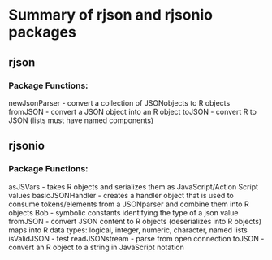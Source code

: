 # Summary of rjson and rjsonio packages

## rjson

### Package Functions:
newJsonParser - convert a collection of JSONobjects to R objects
fromJSON - convert a JSON object into an R object
toJSON - convert R to JSON (lists must have named components)

## rjsonio

### Package Functions:
asJSVars - takes R objects and serializes them as JavaScript/Action Script values
basicJSONHandler - creates a handler object that is used to consume tokens/elements from a JSONparser and
combine them into R objects
Bob - symbolic constants identifying the type of a json value
fromJSON - convert JSON content to R objects (deserializes into R objects) maps into R data types: logical, integer, numeric, character, named lists
isValidJSON - test
readJSONstream - parse from open connection
toJSON - convert an R object to a string in JavaScript notation
